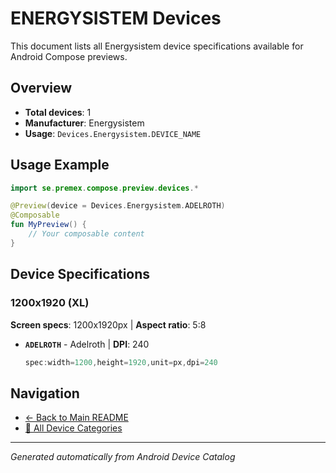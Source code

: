 # ENERGYSISTEM Devices

This document lists all Energysistem device specifications available for Android Compose previews.

## Overview

- **Total devices**: 1
- **Manufacturer**: Energysistem
- **Usage**: `Devices.Energysistem.DEVICE_NAME`

## Usage Example

```kotlin
import se.premex.compose.preview.devices.*

@Preview(device = Devices.Energysistem.ADELROTH)
@Composable
fun MyPreview() {
    // Your composable content
}
```

## Device Specifications

### 1200x1920 (XL)

**Screen specs**: 1200x1920px | **Aspect ratio**: 5:8

- **`ADELROTH`** - Adelroth | **DPI**: 240
  ```kotlin
  spec:width=1200,height=1920,unit=px,dpi=240
  ```

## Navigation

- [← Back to Main README](../../README.md)
- [📱 All Device Categories](../README.md)

---
*Generated automatically from Android Device Catalog*
